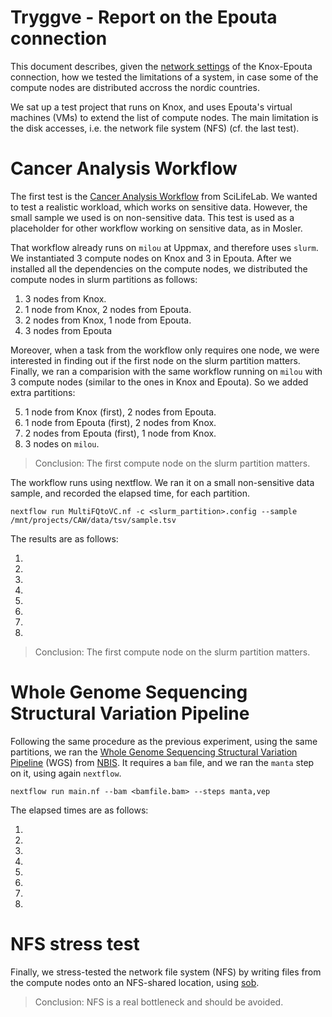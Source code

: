 # Tryggve - Report on the Epouta connection

This document describes, given the [network settings](./docs.md) of
the Knox-Epouta connection, how we tested the limitations of a system,
in case some of the compute nodes are distributed accross the nordic
countries.

We sat up a test project that runs on Knox, and uses Epouta's virtual
machines (VMs) to extend the list of compute nodes. The main
limitation is the disk accesses, i.e. the network file system (NFS)
(cf. the last test).

# Cancer Analysis Workflow

The first test is the
[Cancer Analysis Workflow](https://github.com/SciLifeLab/CAW) from
SciLifeLab. We wanted to test a realistic workload, which works on
sensitive data. However, the small sample we used is on non-sensitive
data. This test is used as a placeholder for other workflow working on
sensitive data, as in Mosler.

That workflow already runs on `milou` at Uppmax, and therefore uses
`slurm`. We instantiated 3 compute nodes on Knox and 3 in
Epouta. After we installed all the dependencies on the compute nodes,
we distributed the compute nodes in slurm partitions as follows:

1. 3 nodes from Knox.
2. 1 node from Knox, 2 nodes from Epouta.
3. 2 nodes from Knox, 1 node from Epouta.
4. 3 nodes from Epouta

Moreover, when a task from the workflow only requires one node, we
were interested in finding out if the first node on the slurm
partition matters. Finally, we ran a comparision with the same workflow running on `milou` with 3 compute nodes (similar to the ones in Knox and Epouta). So we added extra partitions:

5. 1 node from Knox (first), 2 nodes from Epouta.
6. 1 node from Epouta (first), 2 nodes from Knox.
7. 2 nodes from Epouta (first), 1 node from Knox.
8. 3 nodes on `milou`.

> Conclusion: The first compute node on the slurm partition matters.

The workflow runs using nextflow. We ran it on a small non-sensitive
data sample, and recorded the elapsed time, for each partition.

`nextflow run MultiFQtoVC.nf -c <slurm_partition>.config --sample /mnt/projects/CAW/data/tsv/sample.tsv`

The results are as follows:

1. 
2. 
3. 
4. 
5. 
6. 
7. 
8.

> Conclusion: The first compute node on the slurm partition matters.

# Whole Genome Sequencing Structural Variation Pipeline

Following the same procedure as the previous experiment, using the
same partitions, we ran the
[Whole Genome Sequencing Structural Variation Pipeline](https://github.com/NBISweden/wgs-structvar)
(WGS) from [NBIS](http://www.nbis.se). It requires a `bam` file, and we ran the `manta` step on it, using again `nextflow`.

`nextflow run main.nf --bam <bamfile.bam> --steps manta,vep`

The elapsed times are as follows:

1. 
2. 
3. 
4. 
5. 
6. 
7. 
8. 

# NFS stress test

Finally, we stress-tested the network file system (NFS) by writing
files from the compute nodes onto an NFS-shared location, using
[sob](https://www.pdc.kth.se/~pek/sob).


> Conclusion: NFS is a real bottleneck and should be avoided.

